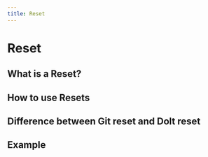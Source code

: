 ```yaml
---
title: Reset
---
```


# Reset

## What is a Reset?


## How to use Resets



## Difference between Git reset and Dolt reset



## Example

